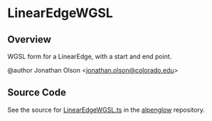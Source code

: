# LinearEdgeWGSL

## Overview

WGSL form for a LinearEdge, with a start and end point.

@author Jonathan Olson &lt;jonathan.olson@colorado.edu&gt;



## Source Code

See the source for [LinearEdgeWGSL.ts](https://github.com/phetsims/alpenglow/blob/main/js/webgpu/wgsl/cag/LinearEdgeWGSL.ts) in the [alpenglow](https://github.com/phetsims/alpenglow) repository.
